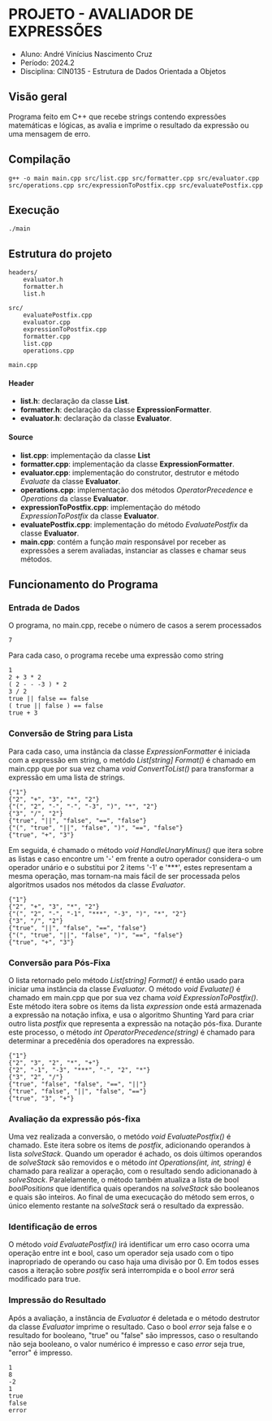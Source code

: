 # PROJETO - AVALIADOR DE EXPRESSÕES

- Aluno: André Vinícius Nascimento Cruz
- Período: 2024.2
- Disciplina: CIN0135 - Estrutura de Dados Orientada a Objetos

## Visão geral

Programa feito em C++ que recebe strings contendo expressões matemáticas e lógicas, as avalia e imprime o resultado da expressão ou uma mensagem de erro.

## Compilação

```
g++ -o main main.cpp src/list.cpp src/formatter.cpp src/evaluator.cpp src/operations.cpp src/expressionToPostfix.cpp src/evaluatePostfix.cpp
```

## Execução

```
./main
```

## Estrutura do projeto

```
headers/
    evaluator.h
    formatter.h
    list.h

src/
    evaluatePostfix.cpp
    evaluator.cpp
    expressionToPostfix.cpp
    formatter.cpp
    list.cpp
    operations.cpp

main.cpp

```

#### Header

- **list.h**: declaração da classe **List**.
- **formatter.h**: declaração da classe **ExpressionFormatter**.
- **evaluator.h**: declaração da classe **Evaluator**.

#### Source

- **list.cpp**: implementação da classe **List**
- **formatter.cpp**: implementação da classe **ExpressionFormatter**.
- **evaluator.cpp**: implementação do construtor, destrutor e método _Evaluate_ da classe **Evaluator**.
- **operations.cpp**: implementação dos métodos _OperatorPrecedence_ e _Operations_ da classe **Evaluator**.
- **expressionToPostfix.cpp**: implementação do método _ExpressionToPostfix_ da classe **Evaluator**.
- **evaluatePostfix.cpp**: implementação do método _EvaluatePostfix_ da classe **Evaluator**.
- **main.cpp**: contém a função _main_ responsável por receber as expressões a serem avaliadas, instanciar as classes e chamar seus métodos.

## Funcionamento do Programa

### Entrada de Dados

O programa, no main.cpp, recebe o número de casos a serem processados

```
7
```

Para cada caso, o programa recebe uma expressão como string

```
1
2 + 3 * 2
( 2 - - -3 ) * 2
3 / 2
true || false == false
( true || false ) == false
true + 3
```

### Conversão de String para Lista

Para cada caso, uma instância da classe _ExpressionFormatter_ é iniciada com a expressão em string, o metódo _List[string] Format()_ é chamado em main.cpp que por sua vez chama _void ConvertToList()_ para transformar a expressão em uma lista de strings.

```
{"1"}
{"2", "+", "3", "*", "2"}
{"(", "2", "-", "-", "-3", ")", "*", "2"}
{"3", "/", "2"}
{"true", "||", "false", "==", "false"}
{"(", "true", "||", "false", ")", "==", "false"}
{"true", "+", "3"}
```

Em seguida, é chamado o método _void HandleUnaryMinus()_ que itera sobre as listas e caso encontre um '-' em frente a outro operador considera-o um operador unário e o substitui por 2 items '-1' e '*\*\*', estes representam a mesma operação, mas tornam-na mais fácil de ser processada pelos algoritmos usados nos métodos da classe *Evaluator*.

```
{"1"}
{"2", "+", "3", "*", "2"}
{"(", "2", "-", "-1", "***", "-3", ")", "*", "2"}
{"3", "/", "2"}
{"true", "||", "false", "==", "false"}
{"(", "true", "||", "false", ")", "==", "false"}
{"true", "+", "3"}
```

### Conversão para Pós-Fixa

O lista retornado pelo método _List[string] Format()_ é então usado para iniciar uma instância da classe _Evaluator_. O método _void Evaluate()_ é chamado em main.cpp que por sua vez chama _void ExpressionToPostfix()_. Este método itera sobre os items da lista _expression_ onde está armazenada a expressão na notação infixa, e usa o algoritmo Shunting Yard para criar outro lista _postfix_ que representa a expressão na notação pós-fixa. Durante este processo, o método _int OperatorPrecedence(string)_ é chamado para determinar a precedênia dos operadores na expressão.

```
{"1"}
{"2", "3", "2", "*", "+"}
{"2", "-1", "-3", "***", "-", "2", "*"}
{"3", "2", "/"}
{"true", "false", "false", "==", "||"}
{"true", "false", "||", "false", "=="}
{"true", "3", "+"}
```

### Avaliação da expressão pós-fixa

Uma vez realizada a conversão, o metódo _void EvaluatePostfix()_ é chamado. Este itera sobre os items de _postfix_, adicionando operandos à lista _solveStack_. Quando um operador é achado, os dois últimos operandos de _solveStack_ são removidos e o método _int Operations(int, int, string)_ é chamado para realizar a operação, com o resultado sendo adicionanado à _solveStack_. Paralelamente, o método também atualiza a lista de bool _boolPositions_ que identifica quais operandos na _solveStack_ são booleanos e quais são inteiros. Ao final de uma execucação do método sem erros, o único elemento restante na _solveStack_ será o resultado da expressão.

### Identificação de erros

O método _void EvaluatePostfix()_ irá identificar um erro caso ocorra uma operação entre int e bool, caso um operador seja usado com o tipo inapropriado de operando ou caso haja uma divisão por 0. Em todos esses casos a iteração sobre _postfix_ será interrompida e o bool _error_ será modificado para true.

### Impressão do Resultado

Após a avaliação, a instância de _Evaluator_ é deletada e o método destrutor da classe _Evaluator_ imprime o resultado. Caso o bool _error_ seja false e o resultado for booleano, "true" ou "false" são impressos, caso o resultando não seja booleano, o valor numérico é impresso e caso _error_ seja true, "error" é impresso.

```
1
8
-2
1
true
false
error
```
